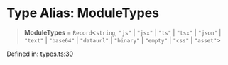 # Type Alias: ModuleTypes

> **ModuleTypes** = `Record`\<`string`, `"js"` \| `"jsx"` \| `"ts"` \| `"tsx"` \| `"json"` \| `"text"` \| `"base64"` \| `"dataurl"` \| `"binary"` \| `"empty"` \| `"css"` \| `"asset"`\>

Defined in: [types.ts:30](https://github.com/rolldown/tsdown/blob/a3947963053f5e4edcfa56a84454370df143e046/src/options/types.ts#L30)
